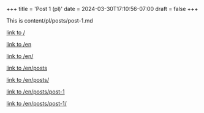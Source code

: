 +++
title = 'Post 1 (pl)'
date = 2024-03-30T17:10:56-07:00
draft = false
+++

This is content/pl/posts/post-1.md

[link to /](/)

[link to /en](/en)

[link to /en/](/en/)

[link to /en/posts](/en/posts)

[link to /en/posts/](/en/posts/)

[link to /en/posts/post-1](/en/posts/post-1)

[link to /en/posts/post-1/](/en/posts/post-1/)
